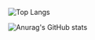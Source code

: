 ![Top Langs](https://github-readme-stats.vercel.app/api/top-langs/?username=JuliusKreutz&theme=tokyonight)

![Anurag's GitHub stats](https://github-readme-stats.vercel.app/api?username=JuliusKreutz&theme=tokyonight)
